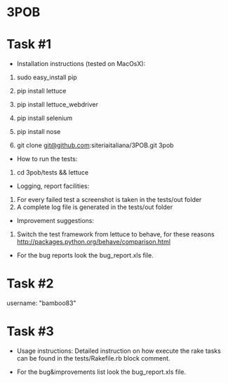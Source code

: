 3POB
====

Task #1
===
* Installation instructions (tested on MacOsX):
1. sudo easy_install pip
2. pip install lettuce
3. pip install lettuce_webdriver
4. pip install selenium
5. pip install nose

6. git clone git@github.com:siteriaitaliana/3POB.git 3pob

* How to run the tests:
1. cd 3pob/tests && lettuce

* Logging, report facilities:
1. For every failed test a screenshot is taken in the tests/out folder
2. A complete log file is generated in the tests/out folder

* Improvement suggestions:
1. Switch the test framework from lettuce to behave, for these reasons http://packages.python.org/behave/comparison.html

* For the bug reports look the bug_report.xls file.

Task #2
===
username: "bamboo83"

Task #3
===
* Usage instructions:
Detailed instruction on how execute the rake tasks can be found in the tests/Rakefile.rb block comment.

* For the bug&improvements list look the bug_report.xls file.





